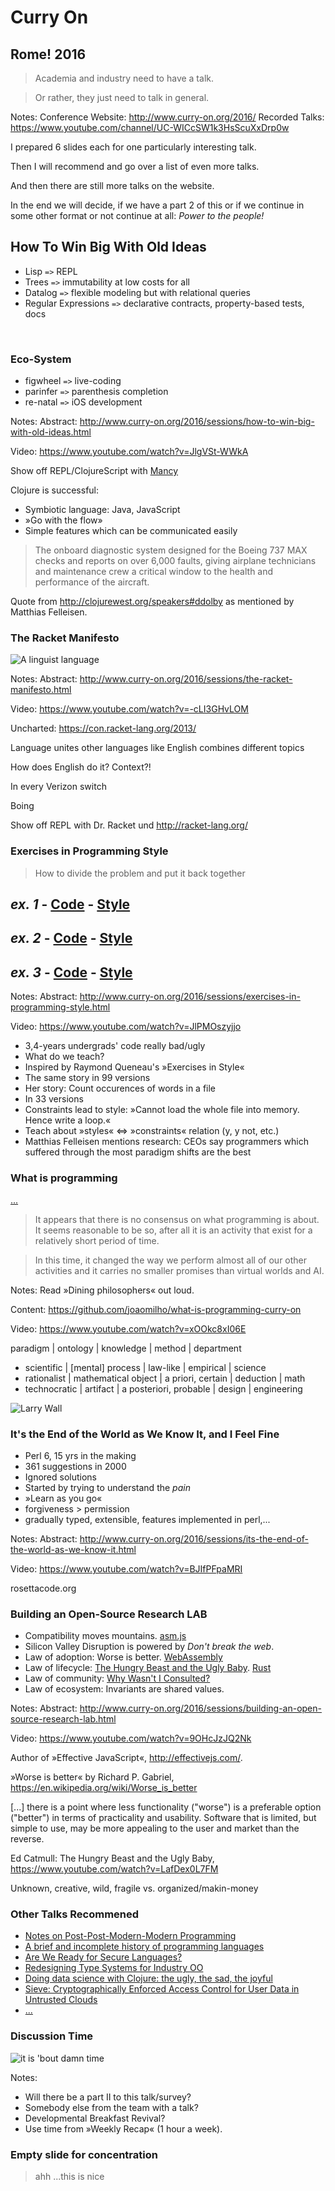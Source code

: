 <!-- .slide: data-background="./resources/curry-on-logo.jpg" -->
# Curry On

## Rome! 2016

> Academia and industry need to have a talk.

> Or rather, they just need to talk in general.

Notes:
Conference Website: http://www.curry-on.org/2016/
Recorded Talks: https://www.youtube.com/channel/UC-WICcSW1k3HsScuXxDrp0w

I prepared 6 slides each for one particularly interesting talk.

Then I will recommend and go over a list of even more talks.

And then there are still more talks on the website.

In the end we will decide, if we have a part 2 of this or if we continue in some other format or not continue at all: *Power to the people!*



<!-- .slide: data-background="./resources/boeing-737-max.jpg" -->
## How To Win Big With Old Ideas

- Lisp `=>` REPL
- Trees `=>` immutability at low costs for all
- Datalog `=>` flexible modeling but with relational queries
- Regular Expressions `=>` declarative contracts, property-based tests, docs

<br>

### Eco-System

- figwheel `=>` live-coding
- parinfer `=>` parenthesis completion
- re-natal `=>` iOS development

Notes:
Abstract: http://www.curry-on.org/2016/sessions/how-to-win-big-with-old-ideas.html

Video: https://www.youtube.com/watch?v=JlgVSt-WWkA

Show off REPL/ClojureScript with [Mancy](http://mancy-re.pl/)

Clojure is successful:

- Symbiotic language: Java, JavaScript
- »Go with the flow»
- Simple features which can be communicated easily

> The onboard diagnostic system designed for the Boeing 737 MAX checks and reports on over 6,000 faults, giving airplane technicians and maintenance crew a critical window to the health and performance of the aircraft.

Quote from http://clojurewest.org/speakers#ddolby as mentioned by Matthias Felleisen.



<!-- .slide: data-background="./resources/uncharted-4.jpg" -->
### The Racket Manifesto
![A linguist language](./resources/a-linguist-language.png)

Notes:
Abstract: http://www.curry-on.org/2016/sessions/the-racket-manifesto.html

Video: https://www.youtube.com/watch?v=-cLI3GHvLOM

Uncharted: https://con.racket-lang.org/2013/

Language unites other languages like English combines different topics

How does English do it? Context?!

In every Verizon switch

Boing

Show off REPL with Dr. Racket und http://racket-lang.org/



<!-- .slide: data-background="./resources/senior-exercise.jpg" -->
### Exercises in Programming Style

> How to divide the problem and put it back together

## *ex. 1* - [Code](https://raw.githubusercontent.com/crista/exercises-in-programming-style/master/03-monolith/tf-03.py)  - [Style](https://github.com/crista/exercises-in-programming-style/tree/master/03-monolith)
## *ex. 2* - [Code](https://github.com/crista/exercises-in-programming-style/blob/master/04-cookbook/tf-04.py)  - [Style](https://github.com/crista/exercises-in-programming-style/tree/master/04-cookbook)
## *ex. 3* - [Code](https://github.com/crista/exercises-in-programming-style/blob/master/05-pipeline/tf-05.py) - [Style](https://github.com/crista/exercises-in-programming-style/tree/master/05-pipeline)

Notes:
Abstract: http://www.curry-on.org/2016/sessions/exercises-in-programming-style.html

Video: https://www.youtube.com/watch?v=JlPMOszyjjo

- 3,4-years undergrads' code really bad/ugly
- What do we teach?
- Inspired by Raymond Queneau's »Exercises in Style«
- The same story in 99 versions
- Her story: Count occurences of words in a file
- In 33 versions
- Constraints lead to style: »Cannot load the whole file into memory. Hence write a loop.«
- Teach about »styles« <=> »constraints« relation (y, y not, etc.)
- Matthias Felleisen mentions research: CEOs say programmers which suffered through the most paradigm shifts are the best



<!-- .slide: data-background="./resources/dining.jpg" -->
### What is programming

[...](https://github.com/joaomilho/what-is-programming-curry-on#dining-philosophers)

> It appears that there is no consensus on what programming is about. It seems reasonable to be so, after all it is an activity that exist for a relatively short period of time.

> In this time, it changed the way we perform almost all of our other activities and it carries no smaller promises than virtual worlds and AI.

Notes:
Read »Dining philosophers« out loud.

Content: https://github.com/joaomilho/what-is-programming-curry-on

Video: https://www.youtube.com/watch?v=xOOkc8xI06E

paradigm | ontology | knowledge | method | department

- scientific | [mental] process	| law-like	| empirical	| science
- rationalist | mathematical object	| a priori, certain	| deduction	| math
- technocratic | artifact | a posteriori, probable | design | engineering



<!-- .slide: data-background="./resources/portal.jpg" -->
![Larry Wall](./resources/larry-wall.jpg)

### It's the End of the World as We Know It, and I Feel Fine

- Perl 6, 15 yrs in the making
- 361 suggestions in 2000
- Ignored solutions
- Started by trying to understand the *pain*
- »Learn as you go«
- forgiveness > permission
- gradually typed, extensible, features implemented in perl,...

Notes:
Abstract: http://www.curry-on.org/2016/sessions/its-the-end-of-the-world-as-we-know-it.html

Video: https://www.youtube.com/watch?v=BJIfPFpaMRI

rosettacode.org



<!-- .slide: data-background="./resources/mozilla-research.jpg" -->
### Building an Open-Source Research LAB

- Compatibility moves mountains. [asm.js](http://asmjs.org/)
- Silicon Valley Disruption is powered by *Don't break the web*.
- Law of adoption: Worse is better. [WebAssembly](https://webassembly.github.io/)
- Law of lifecycle: [The Hungry Beast and the Ugly Baby](https://www.youtube.com/watch?v=LafDex0L7FM). [Rust](https://www.rust-lang.org/)
- Law of community: [Why Wasn't I Consulted?](http://www.ftrain.com/wwic.html)
- Law of ecosystem: Invariants are shared values.

Notes:
Abstract: http://www.curry-on.org/2016/sessions/building-an-open-source-research-lab.html

Video: https://www.youtube.com/watch?v=9OHcJzJQ2Nk

Author of »Effective JavaScript«, http://effectivejs.com/.

»Worse is better« by Richard P. Gabriel, https://en.wikipedia.org/wiki/Worse_is_better

[...] there is a point where less functionality ("worse") is a preferable option ("better") in terms of practicality and usability. Software that is limited, but simple to use, may be more appealing to the user and market than the reverse.

Ed Catmull: The Hungry Beast and the Ugly Baby, https://www.youtube.com/watch?v=LafDex0L7FM

Unknown, creative, wild, fragile vs. organized/makin-money



### Other Talks Recommened
- [Notes on Post-Post-Modern-Modern Programming](http://www.curry-on.org/2016/sessions/notes-on-post-post-modern-modern-programming.html)
- [A brief and incomplete history of programming languages](http://www.curry-on.org/2016/sessions/a-brief-and-incomplete-history-of-programming-languages.html)
- [Are We Ready for Secure Languages?](http://www.curry-on.org/2016/sessions/are-we-ready-for-secure-languages.html)
- [Redesigning Type Systems for Industry OO](http://www.curry-on.org/2016/sessions/redesigning-type-systems-for-industry-oo.html)
- [Doing data science with Clojure: the ugly, the sad, the joyful](http://www.curry-on.org/2016/sessions/doing-data-science-with-clojure.html)
- [Sieve: Cryptographically Enforced Access Control for User Data in Untrusted Clouds](http://www.curry-on.org/2016/sessions/sieve-cryptographically-enforced-access-control.html)
- [...](http://www.curry-on.org/2016/#program)



### Discussion Time

![it is 'bout damn time](./resources/damn-time.gif)

Notes:
- Will there be a part II to this talk/survey?
- Somebody else from the team with a talk?
- Developmental Breakfast Revival?
- Use time from »Weekly Recap« (1 hour a week).



### Empty slide for concentration
> ahh ...this is nice
